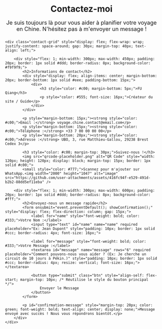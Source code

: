 <div class="contact-page">
    <h1>Contactez-moi</h1>
    <p>Je suis toujours là pour vous aider à planifier votre voyage en Chine. N'hésitez pas à m'envoyer un message !</p>
    
    <div class="contact-grid" style="display: flex; flex-wrap: wrap; justify-content: space-around; gap: 30px; margin-top: 40px; text-align: left;">
        
        <div style="flex: 1; min-width: 300px; max-width: 450px; padding: 20px; border: 1px solid #ddd; border-radius: 8px; background-color: #f9f9f9;">
            <h2>Informations de contact</h2>
            <div style="display: flex; align-items: center; margin-bottom: 20px; border-bottom: 1px solid #eee; padding-bottom: 15px;">
                <div>
                    <h3 style="color: #c00; margin-bottom: 5px;">FU Qiang</h3>
                    <p style="color: #555; font-size: 16px;">Créateur du site / Guide</p>
                </div>
            </div>
            
            <p style="margin-bottom: 15px;"><strong style="color: #c00;">Email :</strong> voyage.chine.contact@email.com</p>
            <p style="margin-bottom: 15px;"><strong style="color: #c00;">Téléphone :</strong> +33 7 00 00 00 00</p>
            <p style="margin-bottom: 20px;"><strong style="color: #c00;">Adresse :</strong> UBO, 3, rue Matthieu-Gallou, 29238 Brest Cedex 3</p>
            
            <h3 style="color: #c00; margin-top: 30px;">Suivez-nous !</h3>
            <img src="qrcode-placeholder.png" alt="QR Code" style="width: 120px; height: 120px; display: block; margin-top: 15px; border: 1px solid #c00;">
            <small style="color: #777;">Scannez pour m'ajouter sur WhatsApp.<img width="2000" height="1047" alt="image" src="https://github.com/user-attachments/assets/416fc94f-e529-491d-b2b2-88dd5ef11eba" />

</small>
        </div>
        
        <div style="flex: 1; min-width: 300px; max-width: 600px; padding: 20px; border: 1px solid #ddd; border-radius: 8px; background-color: #fff;">
            <h2>Envoyez-nous un message rapide</h2>
            <form onsubmit="event.preventDefault(); showConfirmation();" style="display: flex; flex-direction: column; gap: 15px;">
                <label for="name" style="font-weight: bold; color: #333;">Votre Nom :</label>
                <input type="text" id="name" name="name" required placeholder="Ex: Jean Dupont" style="padding: 10px; border: 1px solid #ccc; border-radius: 4px; font-size: 16px;">
                
                <label for="message" style="font-weight: bold; color: #333;">Votre Message :</label>
                <textarea id="message" name="message" rows="6" required placeholder="Comment pouvons-nous vous aider ? (Ex: Je cherche un circuit de 10 jours à Pékin.)" style="padding: 10px; border: 1px solid #ccc; border-radius: 4px; resize: vertical; font-size: 16px;"></textarea>
                
                <button type="submit" class="btn" style="align-self: flex-start; margin-top: 10px; /* Réutilise le style du bouton principal */">
                    Envoyer le Message
                </button>
            </form>
            
            <p id="confirmation-message" style="margin-top: 20px; color: green; font-weight: bold; text-align: center; display: none;">Message envoyé avec succès ! Nous vous répondrons bientôt.</p>
        </div>
    </div>
</div>

<style>
    /* Styles spécifiques pour la page Contact, pour assurer l'alignement */
    #content-area {
        text-align: left !important; /* Pour que le contenu du contact ne soit pas centré */
        padding: 40px 60px !important;
    }
    .contact-page h1 {
        text-align: center;
        margin-bottom: 10px;
    }
    .contact-page p {
        text-align: center;
        margin-bottom: 25px;
        font-size: 18px;
    }
    .contact-page h2 {
        color: #c00;
        margin-bottom: 20px;
        text-align: center;
        font-size: 26px;
    }
</style>

<script>
    function showConfirmation() {
        // En conditions réelles, vous enverriez les données à un serveur ici.
        
        // Simuler l'envoi et afficher la confirmation
        document.getElementById('confirmation-message').style.display = 'block';
        
        // Optionnel : Effacer les champs après un court délai
        setTimeout(() => {
            document.getElementById('name').value = '';
            document.getElementById('message').value = '';
            document.getElementById('confirmation-message').style.display = 'none';
        }, 3000);
    }
</script>
